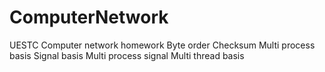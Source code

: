 # ComputerNetwork
UESTC Computer network homework
Byte order
Checksum
Multi process basis
Signal basis
Multi process signal
Multi thread basis
